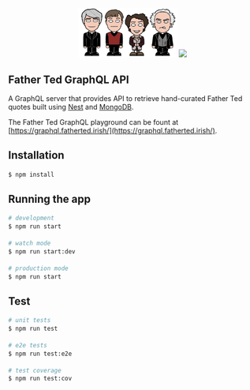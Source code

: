 <p align="center">
  <img src="./assets/ted.png" width="200">
  <img src="https://github.com/luciotudisco/fatherted-graphql-nestjs/actions/workflows/node.js.yml/badge.svg">
</p>

## Father Ted GraphQL API

A GraphQL server that provides API to retrieve hand-curated Father Ted quotes built using [Nest](https://github.com/nestjs/nest) and [MongoDB](https://www.mongodb.com/). 

The Father Ted GraphQL playground can be fount at [https://graphql.fatherted.irish/](https://graphql.fatherted.irish/).

## Installation

```bash
$ npm install
```

## Running the app

```bash
# development
$ npm run start

# watch mode
$ npm run start:dev

# production mode
$ npm run start
```

## Test

```bash
# unit tests
$ npm run test

# e2e tests
$ npm run test:e2e

# test coverage
$ npm run test:cov
```